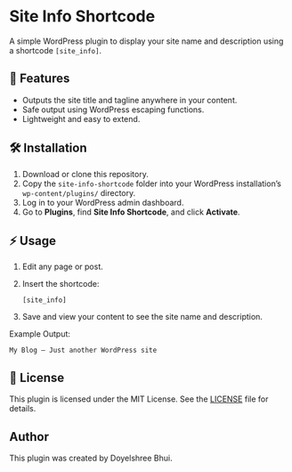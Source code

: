# Site Info Shortcode

A simple WordPress plugin to display your site name and description using a shortcode `[site_info]`.

## 🎯 Features

- Outputs the site title and tagline anywhere in your content.
- Safe output using WordPress escaping functions.
- Lightweight and easy to extend.

## 🛠️ Installation

1. Download or clone this repository.
2. Copy the `site-info-shortcode` folder into your WordPress installation’s `wp-content/plugins/` directory.
3. Log in to your WordPress admin dashboard.
4. Go to **Plugins**, find **Site Info Shortcode**, and click **Activate**.

## ⚡ Usage

1. Edit any page or post.
2. Insert the shortcode:
    ```
    [site_info]
    ```

3. Save and view your content to see the site name and description.

Example Output:
```
My Blog – Just another WordPress site
```

## 📄 License
This plugin is licensed under the MIT License. See the [LICENSE](LICENSE) file for details.

## Author
This plugin was created by Doyelshree Bhui.